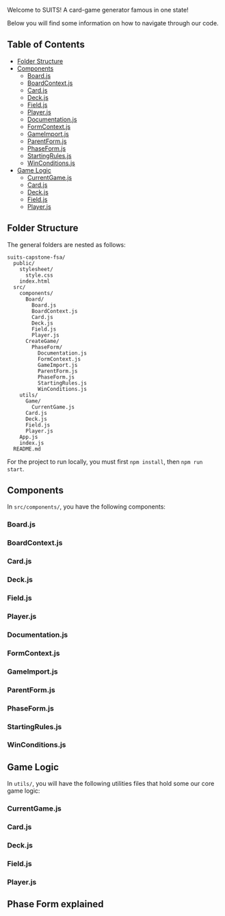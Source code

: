 Welcome to SUITS! A card-game generator famous in one state!

Below you will find some information on how to navigate through our code.<br>

## Table of Contents

- [Folder Structure](#folder-structure)
- [Components](#components)
  - [Board.js](#board.js)
  - [BoardContext.js](#boardcontext.js)
  - [Card.js](#card.js)
  - [Deck.js](#deck.js)
  - [Field.js](#field.js)
  - [Player.js](#player.js)
  - [Documentation.js](#documentation.js)
  - [FormContext.js](#formcontext.js)
  - [GameImport.js](#gameimport.js)
  - [ParentForm.js](#parentform.js)
  - [PhaseForm.js](#phaseform.js)
  - [StartingRules.js](#startingrules.js)
  - [WinConditions.js](#winconditions.js)
- [Game Logic](#game-logic)
  - [CurrentGame.js](#currentgame.js)
  - [Card.js](#card.js)
  - [Deck.js](#deck.js)
  - [Field.js](#field.js)
  - [Player.js](#player.js)

## Folder Structure

The general folders are nested as follows:

```
suits-capstone-fsa/
  public/
    stylesheet/
      style.css
    index.html
  src/
    components/
      Board/
        Board.js
        BoardContext.js
        Card.js
        Deck.js
        Field.js
        Player.js
      CreateGame/
        PhaseForm/
          Documentation.js
          FormContext.js
          GameImport.js
          ParentForm.js
          PhaseForm.js
          StartingRules.js
          WinConditions.js
    utils/
      Game/
        CurrentGame.js
      Card.js
      Deck.js
      Field.js
      Player.js
    App.js
    index.js
  README.md
```

For the project to run locally, you must first `npm install`, then `npm run start`.

## Components

In `src/components/`, you have the following components:

### Board.js

### BoardContext.js

### Card.js

### Deck.js

### Field.js

### Player.js

### Documentation.js

### FormContext.js

### GameImport.js

### ParentForm.js

### PhaseForm.js

### StartingRules.js

### WinConditions.js

## Game Logic

In `utils/`, you will have the following utilities files that hold some our core game logic:

### CurrentGame.js

### Card.js

### Deck.js

### Field.js

### Player.js

## Phase Form explained
